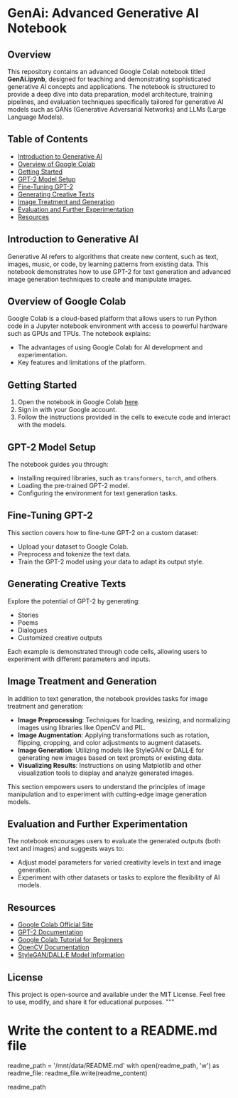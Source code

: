 # GenAi: Advanced Generative AI Notebook

## Overview

This repository contains an advanced Google Colab notebook titled **GenAi.ipynb**, designed for teaching and demonstrating sophisticated generative AI concepts and applications. The notebook is structured to provide a deep dive into data preparation, model architecture, training pipelines, and evaluation techniques specifically tailored for generative AI models such as GANs (Generative Adversarial Networks) and LLMs (Large Language Models).


## **Table of Contents**
- [Introduction to Generative AI](#introduction-to-generative-ai)
- [Overview of Google Colab](#overview-of-google-colab)
- [Getting Started](#getting-started)
- [GPT-2 Model Setup](#gpt-2-model-setup)
- [Fine-Tuning GPT-2](#fine-tuning-gpt-2)
- [Generating Creative Texts](#generating-creative-texts)
- [Image Treatment and Generation](#image-treatment-and-generation)
- [Evaluation and Further Experimentation](#evaluation-and-further-experimentation)
- [Resources](#resources)

## **Introduction to Generative AI**
Generative AI refers to algorithms that create new content, such as text, images, music, or code, by learning patterns from existing data. This notebook demonstrates how to use GPT-2 for text generation and advanced image generation techniques to create and manipulate images.

## **Overview of Google Colab**
Google Colab is a cloud-based platform that allows users to run Python code in a Jupyter notebook environment with access to powerful hardware such as GPUs and TPUs. The notebook explains:
- The advantages of using Google Colab for AI development and experimentation.
- Key features and limitations of the platform.

## **Getting Started**
1. Open the notebook in Google Colab [here](https://colab.research.google.com/).
2. Sign in with your Google account.
3. Follow the instructions provided in the cells to execute code and interact with the models.

## **GPT-2 Model Setup**
The notebook guides you through:
- Installing required libraries, such as `transformers`, `torch`, and others.
- Loading the pre-trained GPT-2 model.
- Configuring the environment for text generation tasks.

## **Fine-Tuning GPT-2**
This section covers how to fine-tune GPT-2 on a custom dataset:
- Upload your dataset to Google Colab.
- Preprocess and tokenize the text data.
- Train the GPT-2 model using your data to adapt its output style.

## **Generating Creative Texts**
Explore the potential of GPT-2 by generating:
- Stories
- Poems
- Dialogues
- Customized creative outputs

Each example is demonstrated through code cells, allowing users to experiment with different parameters and inputs.

## **Image Treatment and Generation**
In addition to text generation, the notebook provides tasks for image treatment and generation:
- **Image Preprocessing**: Techniques for loading, resizing, and normalizing images using libraries like OpenCV and PIL.
- **Image Augmentation**: Applying transformations such as rotation, flipping, cropping, and color adjustments to augment datasets.
- **Image Generation**: Utilizing models like StyleGAN or DALL·E for generating new images based on text prompts or existing data.
- **Visualizing Results**: Instructions on using Matplotlib and other visualization tools to display and analyze generated images.

This section empowers users to understand the principles of image manipulation and to experiment with cutting-edge image generation models.

## **Evaluation and Further Experimentation**
The notebook encourages users to evaluate the generated outputs (both text and images) and suggests ways to:
- Adjust model parameters for varied creativity levels in text and image generation.
- Experiment with other datasets or tasks to explore the flexibility of AI models.

## **Resources**
- [Google Colab Official Site](https://colab.research.google.com/)
- [GPT-2 Documentation](https://huggingface.co/gpt-2)
- [Google Colab Tutorial for Beginners](https://www.youtube.com/watch?v=rsBiVxzmhG0)
- [OpenCV Documentation](https://docs.opencv.org/)
- [StyleGAN/DALL·E Model Information](https://github.com/NVlabs/stylegan)

## **License**
This project is open-source and available under the MIT License. Feel free to use, modify, and share it for educational purposes.
"""

# Write the content to a README.md file
readme_path = '/mnt/data/README.md'
with open(readme_path, 'w') as readme_file:
    readme_file.write(readme_content)

readme_path
